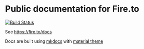 # Public documentation for Fire.to

[![Build Status](https://travis-ci.org/fire-to/docs.svg?branch=master)](https://travis-ci.org/fire-to/docs)

See https://fire.to/docs

Docs are built using [mkdocs](http://www.mkdocs.org) with [material theme](https://github.com/squidfunk/mkdocs-material)
